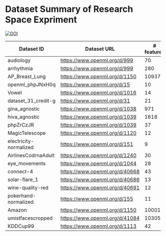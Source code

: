# Dataset Summary of Research Space Expriment


[![DOI](https://zenodo.org/badge/DOI/10.5281/zenodo.3866378.svg)](https://doi.org/10.5281/zenodo.3866378)



| Dataset ID    | Dataset URL   | # features   | # instances   | # classes     |
| ---| --- |--- | --- | --- |
|     audiology   | https://www.openml.org/d/999 |70| 226  |2|
|     arrhythmia   | https://www.openml.org/d/999 |280 | 452  |2|
|     AP_Breast_Lung  |https://www.openml.org/d/1150|10937 | 470  |2|
|     openml_phpJNxH0q     | https://www.openml.org/d/15  |10 | 699  |2  |
|     Vowel     | https://www.openml.org/d/1016  |14 | 990  |2  |
|     dataset_31_credit-g     | https://www.openml.org/d/31 |21| 1000  |2  |
|     gina_agnostic  |https://www.openml.org/d/1038|971 | 3468  |2|
|     hiva_agnostic  |https://www.openml.org/d/1039|1618 | 4229  |2|
|     phpZrCzJR  |https://www.openml.org/d/1039|37 | 5100  |2|
|     MagicTelescope    | https://www.openml.org/d/1120 |12| 19020  |2|
|     electricity-normalized    | https://www.openml.org/d/151 |9| 45312  |2|
|     AirlinesCodrnaAdult    | https://www.openml.org/d/1240  |30| 1076790  |2|
|     eye_movements   | https://www.openml.org/d/1044 |28| 10936  |3|
|     connect-4  |https://www.openml.org/d/40668|43 | 67557  |3|
|     solar-flare_1     | https://www.openml.org/d/40686  |13| 315  |5  |
|     wine-quality-red    | https://www.openml.org/d/40691  |12| 1599  |6 |
|     pokerhand-normalized    | https://www.openml.org/d/155 |11| 829201  |10|
|     Amazon  |https://www.openml.org/d/1150|10001 | 1500  |50|
|     umistfacescropped  |https://www.openml.org/d/41084|10305 | 575  |20|
|     KDDCup99  |https://www.openml.org/d/1113|42 | 494020  |23|







